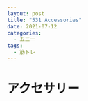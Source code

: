 ```yaml
---
layout: post
title: "531 Accessories"
date: 2021-07-12
categories:
  - 五三一
tags:
  - 筋トレ
---
```

# アクセサリー
